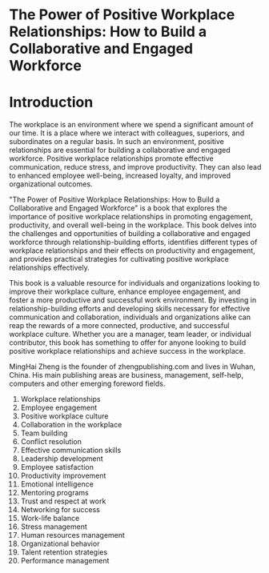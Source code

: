 # The Power of Positive Workplace Relationships: How to Build a Collaborative and Engaged Workforce

# Introduction

The workplace is an environment where we spend a significant amount of our time. It is a place where we interact with colleagues, superiors, and subordinates on a regular basis. In such an environment, positive relationships are essential for building a collaborative and engaged workforce. Positive workplace relationships promote effective communication, reduce stress, and improve productivity. They can also lead to enhanced employee well-being, increased loyalty, and improved organizational outcomes.

"The Power of Positive Workplace Relationships: How to Build a Collaborative and Engaged Workforce" is a book that explores the importance of positive workplace relationships in promoting engagement, productivity, and overall well-being in the workplace. This book delves into the challenges and opportunities of building a collaborative and engaged workforce through relationship-building efforts, identifies different types of workplace relationships and their effects on productivity and engagement, and provides practical strategies for cultivating positive workplace relationships effectively.

This book is a valuable resource for individuals and organizations looking to improve their workplace culture, enhance employee engagement, and foster a more productive and successful work environment. By investing in relationship-building efforts and developing skills necessary for effective communication and collaboration, individuals and organizations alike can reap the rewards of a more connected, productive, and successful workplace culture. Whether you are a manager, team leader, or individual contributor, this book has something to offer for anyone looking to build positive workplace relationships and achieve success in the workplace.


MingHai Zheng is the founder of zhengpublishing.com and lives in Wuhan, China. His main publishing areas are business, management, self-help, computers and other emerging foreword fields.



1. Workplace relationships
2. Employee engagement
3. Positive workplace culture
4. Collaboration in the workplace
5. Team building
6. Conflict resolution
7. Effective communication skills
8. Leadership development
9. Employee satisfaction
10. Productivity improvement
11. Emotional intelligence
12. Mentoring programs
13. Trust and respect at work
14. Networking for success
15. Work-life balance
16. Stress management
17. Human resources management
18. Organizational behavior
19. Talent retention strategies
20. Performance management

